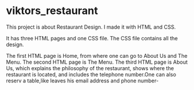 # viktors_restaurant

This project is about Restaurant Design.
I made it with HTML and CSS.

It has three HTML pages and one CSS file. The CSS file contains all the design.

The first HTML page is Home, from where one can go to About Us and The Menu.
The second HTML page is The Menu.
The third HTML page is About Us, which explains the philosophy of the restaurant, shows where the restaurant is located, and includes the telephone number.One can also reserv a table,like leaves his email address and phone number-
 
